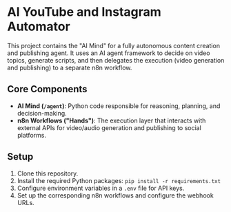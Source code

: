 # AI YouTube and Instagram Automator

This project contains the "AI Mind" for a fully autonomous content creation and publishing agent. It uses an AI agent framework to decide on video topics, generate scripts, and then delegates the execution (video generation and publishing) to a separate n8n workflow.

## Core Components

- **AI Mind (`/agent`)**: Python code responsible for reasoning, planning, and decision-making.
- **n8n Workflows ("Hands")**: The execution layer that interacts with external APIs for video/audio generation and publishing to social platforms.

## Setup

1.  Clone this repository.
2.  Install the required Python packages: `pip install -r requirements.txt`
3.  Configure environment variables in a `.env` file for API keys.
4.  Set up the corresponding n8n workflows and configure the webhook URLs.
